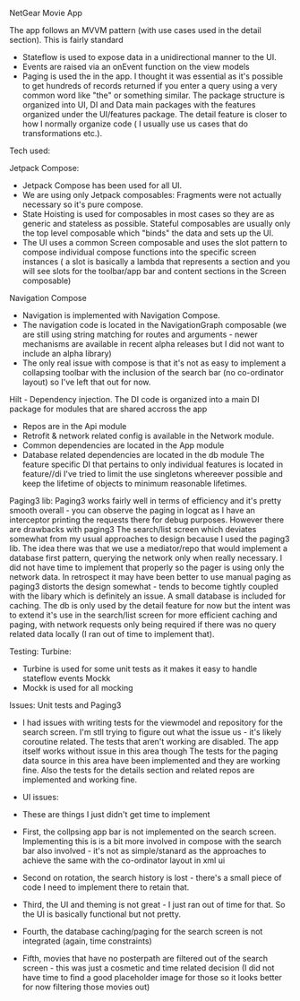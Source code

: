 NetGear Movie App

The app follows an MVVM pattern (with use cases used in the detail section). This is fairly standard 
- Stateflow is used to expose data in a unidirectional manner to the UI.
- Events are raised via an onEvent function on the view models
- Paging is used the in the app. I thought it was essential as it's possible to get hundreds of records returned if you enter a query using a very common word like "the" or something similar.
The package structure is  organized into UI, DI and Data main packages with the features organized under the UI/features package.
The detail feature is closer to how I normally organize code ( I usually use us cases that do transformations etc.).

Tech used:

Jetpack Compose:
- Jetpack Compose has been used for all UI. 
- We are using only Jetpack composables: Fragments were not actually necessary so it's pure compose.
- State Hoisting is used for composables in most cases so they are as generic and stateless as possible. Stateful composables are usually only the top level composable which "binds" the data and sets up the UI.
- The UI uses a common Screen composable and uses the slot pattern to compose individual compose functions into the specific screen instances ( a slot is basically a lambda that represents a section and you will see slots for the toolbar/app bar and content sections in the Screen composable)
  
Navigation Compose
- Navigation is implemented with Navigation Compose.
- The navigation code is located in the NavigationGraph composable (we are still using string matching for routes and arguments - newer mechanisms are available in recent alpha releases but I did not want to include an alpha library)
- The only real issue with compose is that it's not as easy to implement a collapsing toolbar with the inclusion of the search bar (no co-ordinator layout) so I've left that out for now.

Hilt - Dependency injection.
The DI code is organized into a main DI package for modules that are shared accross the app
- Repos are in the Api module
- Retrofit & network related config is available in the Network module.
- Common dependencies are located in the App module
- Database related dependencies are located in the db module
The feature specific DI that pertains to only individual features is located in feature/<feature name>/di 
I've tried to limit the use singletons whereever possible and keep the lifetime of objects to minimum reasonable lifetimes.

Paging3 lib:
Paging3 works fairly well in terms of efficiency and it's pretty smooth overall - you can observe the paging in logcat as I have an interceptor printing the requests there for debug purposes. However there are drawbacks with paging3
The search/list screen which deviates somewhat from my usual approaches to design because I used the paging3 lib. The idea there was that we use a mediator/repo that would implement a database first pattern, querying the network only when really necessary. I did not have time to implement that properly so the pager is using only the network data. 
In retrospect it may have been better to use manual paging as paging3 distorts the design somewhat - tends to become tightly coupled with the libary which is definitely an issue. 
A small database is included for caching. The db is only used by the detail feature for now but the intent was to extend it's use in the search/list screen for more efficient caching and paging, with network requests only being required if there was no query related data locally (I ran out of time to implement that).

Testing:
Turbine:
- Turbine is used for some unit tests as it makes it easy to handle stateflow events
Mockk
- Mockk is used for all mocking


Issues:
Unit tests and Paging3
- I had issues with writing tests for the viewmodel and repository for the search screen. I'm stll trying to figure out what the issue us - it's likely coroutine related. The tests that aren't working are disabled. The app itself works without issue in this area though The tests for the paging data source in this area have been implemented and they are working fine. Also the tests for the details section and related repos are implemented and working fine.

- UI issues:
- These are things I just didn't get time to implement
- First, the collpsing app bar is not implemented on the search screen. Implementing this is is a bit more involved in compose with the search bar also involved - it's not as simple/stanard as the approaches to achieve the same with the co-ordinator layout in xml ui
- Second on rotation, the search history is lost - there's a small piece of code I need to implement there to retain that.
- Third, the UI and theming is not great - I just ran out of time for that. So the UI is basically functional but not pretty.
- Fourth, the database caching/paging  for the search screen is not integrated (again, time constraints)
- Fifth, movies that have no posterpath are filtered out of the search screen - this was just a cosmetic and time related decision (I did not have time to find a good placeholder image for those so it looks better for now filtering those movies out)
  
  







